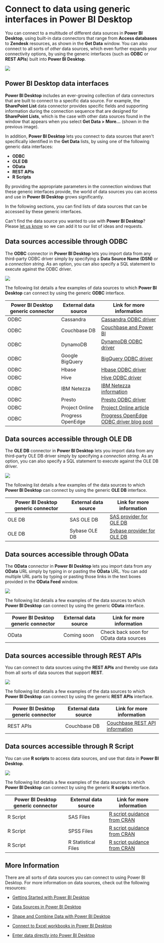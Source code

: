 ﻿<properties
   pageTitle="Connect to data sources using generic interfaces in Power BI Desktop"
   description="Learn how to connect different data sources with generic interfaces in Power BI Desktop"
   services="powerbi"
   documentationCenter=""
   authors="davidiseminger"
   manager="erikre"
   backup=""
   editor=""
   tags=""
   qualityFocus="no"
   qualityDate=""/>

<tags
   ms.service="powerbi"
   ms.devlang="NA"
   ms.topic="article"
   ms.tgt_pltfrm="NA"
   ms.workload="powerbi"
   ms.date="09/06/2017"
   ms.author="davidi"/>

# Connect to data using generic interfaces in Power BI Desktop

You can connect to a multitude of different data sources in **Power BI Desktop**, using built-in data connectors that range from **Access databases** to **Zendesk** resources, as shown in the **Get Data** window. You can also connect to all sorts of *other* data sources, which even further expands your connectivity options, by using the generic interfaces (such as **ODBC** or **REST APIs**) built into **Power BI Desktop**.

![](media/powerbi-desktop-connect-using-generic-interfaces/generic-data-interfaces_1.png)

## Power BI Desktop data interfaces

**Power BI Desktop** includes an ever-growing collection of data connectors that are built to connect to a specific data source. For example, the **SharePoint List** data connector provides specific fields and supporting information during the connection sequence that are designed for **SharePoint Lists**, which is the case with other data sources found in the window that appears when you select **Get Data > More...** (shown in the previous image).

In addition, **Power BI Desktop** lets you connect to data sources that aren't specifically identified in the **Get Data** lists, by using one of the following generic data interfaces:

-   **ODBC**
-   **OLE DB**
-   **OData**
-   **REST APIs**
-   **R Scripts**

By providing the appropriate parameters in the connection windows that these generic interfaces provide, the world of data sources you can access and use in **Power BI Desktop** grows significantly.

In the following sections, you can find lists of data sources that can be accessed by these generic interfaces.

Can't find the data source you wanted to use with **Power BI Desktop**? Please [let us know](https://ideas.powerbi.com/) so we can add it to our list of ideas and requests.

## Data sources accessible through ODBC

The **ODBC** connector in **Power BI Desktop** lets you import data from any third-party ODBC driver simply by specifying a **Data Source Name (DSN)** or a *connection string*. As an option, you can also specify a SQL statement to execute against the ODBC driver.

![](media/powerbi-desktop-connect-using-generic-interfaces/generic-data-interfaces_2.png)

The following list details a few examples of data sources to which **Power BI Desktop** can connect by using the generic **ODBC** interface.


|Power BI Desktop generic connector|External data source|Link for more information|
|---|---|---|
|ODBC|Cassandra|[Cassandra ODBC driver](http://www.simba.com/drivers/cassandra-odbc-jdbc/)|
|ODBC|Couchbase DB|[Couchbase and Power BI](https://powerbi.microsoft.com/en-us/blog/visualizing-data-from-couchbase-server-v4-using-power-bi/)|
|ODBC|DynamoDB|[DynamoDB ODBC driver](http://www.simba.com/drivers/dynamodb-odbc-jdbc/)|
|ODBC|Google BigQuery|[BigQuery ODBC driver](http://www.simba.com/drivers/bigquery-odbc-jdbc/)|
|ODBC|Hbase|[Hbase ODBC driver](http://www.simba.com/drivers/hbase-odbc-jdbc/)|
|ODBC|Hive|[Hive ODBC driver](http://www.simba.com/drivers/hive-odbc-jdbc/)|
|ODBC|IBM Netezza|[IBM Netezza information](https://www.ibm.com/support/knowledgecenter/SSULQD_7.2.1/com.ibm.nz.datacon.doc/c_datacon_plg_overview.html)|
|ODBC|Presto|[Presto ODBC driver](http://www.simba.com/drivers/presto-odbc-jdbc/)|
|ODBC|Project Online| [Project Online article](powerbi-desktop-project-online-connect-to-data.md) |
|ODBC|Progress OpenEdge|[Progress OpenEdge ODBC driver blog post](https://na01.safelinks.protection.outlook.com/?url=https%3A%2F%2Fwww.progress.com%2Fblogs%2Fconnect-microsoft-power-bi-to-openedge-via-odbc-driver&data=02%7C01%7CMatt.Masson%40microsoft.com%7C5e63742e6c454308b58a08d4034b5923%7C72f988bf86f141af91ab2d7cd011db47%7C1%7C0%7C636137069555329811&sdata=gSu2Rq3vZ0uBVOgjaXxd8Y3uBf%2B8DidX6PG33jwAduY%3D&reserved=0) |


## Data sources accessible through OLE DB

The **OLE DB** connector in **Power BI Desktop** lets you import data from any third-party OLE DB driver simply by specifying a *connection string*. As an option, you can also specify a SQL statement to execute against the OLE DB driver.

![](media/powerbi-desktop-connect-using-generic-interfaces/generic-data-interfaces_3.png)

The following list details a few examples of the data sources to which **Power BI Desktop** can connect by using the generic **OLE DB** interface.


|Power BI Desktop generic connector|External data source|Link for more information|
|---|---|---|
|OLE DB|SAS OLE DB|[SAS provider for OLE DB](https://support.sas.com/downloads/package.htm?pid=648)|
|OLE DB|Sybase OLE DB|[Sybase provider for OLE DB](http://infocenter.sybase.com/help/index.jsp?topic=/com.sybase.infocenter.dc35888.1550/doc/html/jon1256941734395.html)|


## Data sources accessible through OData
The **OData** connector in **Power BI Desktop** lets you import data from any **OData** URL simply by typing in or pasting the **OData** URL. You can add multiple URL parts by typing or pasting those links in the text boxes provided in the **OData Feed** window.

![](media/powerbi-desktop-connect-using-generic-interfaces/generic-data-interfaces_4.png)

The following list details a few examples of the data sources to which **Power BI Desktop** can connect by using the generic **OData** interface.


|Power BI Desktop generic connector|External data source|Link for more information|
|---|---|---|
|OData|Coming soon|Check back soon for OData data sources|


## Data sources accessible through REST APIs
You can connect to data sources using the **REST APIs** and thereby use data from all sorts of data sources that support **REST**.

![](media/powerbi-desktop-connect-using-generic-interfaces/generic-data-interfaces_5.png)

The following list details a few examples of the data sources to which **Power BI Desktop** can connect by using the generic **REST APIs** interface.

|Power BI Desktop generic connector|External data source|Link for more information|
|---|---|---|
|REST APIs|Couchbase DB|[Couchbase REST API information](https://powerbi.microsoft.com/en-us/blog/visualizing-data-from-couchbase-server-v4-using-power-bi/)|

## Data sources accessible through R Script
You can use **R scripts** to access data sources, and use that data in **Power BI Desktop**.

![](media/powerbi-desktop-r-scripts/r-scripts-2.png)

The following list details a few examples of the data sources to which **Power BI Desktop** can connect by using the generic **R scripts** interface.

|Power BI Desktop generic connector|External data source|Link for more information|
|---|---|---|
|R Script|SAS Files|[R script guidance from CRAN](https://cran.r-project.org/doc/manuals/R-data.html)|
|R Script|SPSS Files|[R script guidance from CRAN](https://cran.r-project.org/doc/manuals/R-data.html)|
|R Script|R Statistical Files|[R script guidance from CRAN](https://cran.r-project.org/doc/manuals/R-data.html)|

## More Information

﻿There are all sorts of data sources you can connect to using Power BI Desktop. For more information on data sources, check out the following resources:

-   [Getting Started with Power BI Desktop](powerbi-desktop-getting-started.md)

-   [Data Sources in Power BI Desktop](powerbi-desktop-data-sources.md)

-   [Shape and Combine Data with Power BI Desktop](powerbi-desktop-shape-and-combine-data.md)

-   [Connect to Excel workbooks in Power BI Desktop](powerbi-desktop-connect-excel.md)   

-   [Enter data directly into Power BI Desktop](powerbi-desktop-enter-data-directly-into-desktop.md)   
